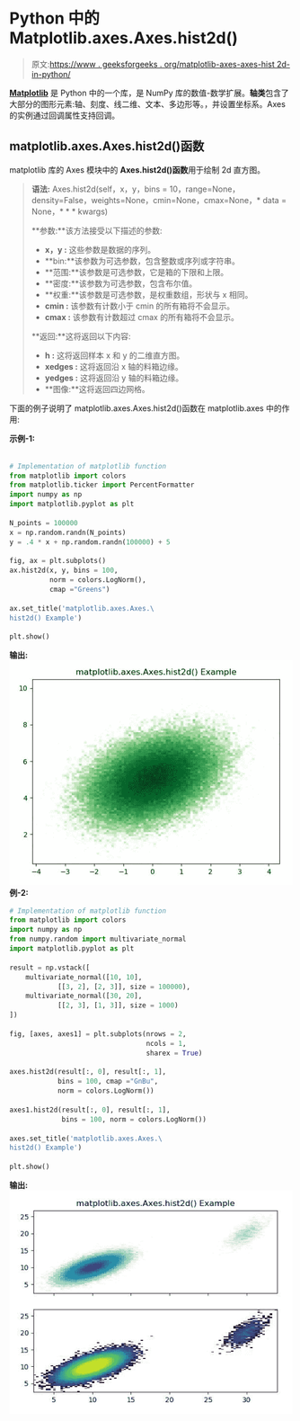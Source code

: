# Python 中的 Matplotlib.axes.Axes.hist2d()

> 原文:[https://www . geeksforgeeks . org/matplotlib-axes-axes-hist 2d-in-python/](https://www.geeksforgeeks.org/matplotlib-axes-axes-hist2d-in-python/)

**[Matplotlib](https://www.geeksforgeeks.org/python-introduction-matplotlib/)** 是 Python 中的一个库，是 NumPy 库的数值-数学扩展。**轴类**包含了大部分的图形元素:轴、刻度、线二维、文本、多边形等。，并设置坐标系。Axes 的实例通过回调属性支持回调。

## matplotlib.axes.Axes.hist2d()函数

matplotlib 库的 Axes 模块中的 **Axes.hist2d()函数**用于绘制 2d 直方图。

> **语法:** Axes.hist2d(self，x，y，bins = 10，range=None，density=False，weights=None，cmin=None，cmax=None，* data = None，* * * kwargs)
> 
> **参数:**该方法接受以下描述的参数:
> 
> *   **x，y :** 这些参数是数据的序列。
> *   **bin:**该参数为可选参数，包含整数或序列或字符串。
> *   **范围:**该参数是可选参数，它是箱的下限和上限。
> *   **密度:**该参数为可选参数，包含布尔值。
> *   **权重:**该参数是可选参数，是权重数组，形状与 x 相同。
> *   **cmin :** 该参数有计数小于 cmin 的所有箱将不会显示。
> *   **cmax :** 该参数有计数超过 cmax 的所有箱将不会显示。
> 
> **返回:**这将返回以下内容:
> 
> *   **h :** 这将返回样本 x 和 y 的二维直方图。
> *   **xedges :** 这将返回沿 x 轴的料箱边缘。
> *   **yedges :** 这将返回沿 y 轴的料箱边缘。
> *   **图像:**这将返回四边网格。

下面的例子说明了 matplotlib.axes.Axes.hist2d()函数在 matplotlib.axes 中的作用:

**示例-1:**

```py

# Implementation of matplotlib function
from matplotlib import colors
from matplotlib.ticker import PercentFormatter
import numpy as np
import matplotlib.pyplot as plt

N_points = 100000
x = np.random.randn(N_points)
y = .4 * x + np.random.randn(100000) + 5

fig, ax = plt.subplots()
ax.hist2d(x, y, bins = 100, 
          norm = colors.LogNorm(),
          cmap ="Greens")

ax.set_title('matplotlib.axes.Axes.\
hist2d() Example')

plt.show()
```

**输出:**
![](img/ec121fbc32c4da278b16e00757f7317d.png)
**例-2:**

```py
# Implementation of matplotlib function
from matplotlib import colors
import numpy as np
from numpy.random import multivariate_normal
import matplotlib.pyplot as plt

result = np.vstack([
    multivariate_normal([10, 10],
            [[3, 2], [2, 3]], size = 100000),
    multivariate_normal([30, 20],
            [[2, 3], [1, 3]], size = 1000)
])

fig, [axes, axes1] = plt.subplots(nrows = 2, 
                                  ncols = 1,
                                  sharex = True)

axes.hist2d(result[:, 0], result[:, 1],
            bins = 100, cmap ="GnBu",
            norm = colors.LogNorm())

axes1.hist2d(result[:, 0], result[:, 1],
             bins = 100, norm = colors.LogNorm())

axes.set_title('matplotlib.axes.Axes.\
hist2d() Example')

plt.show()
```

**输出:**
![](img/475278e75944024fb831971c4f1f4c51.png)